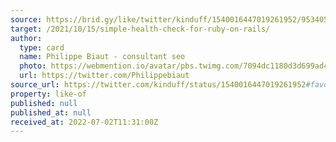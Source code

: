 ```yaml
---
source: https://brid.gy/like/twitter/kinduff/1540016447019261952/953405152903516162
target: /2021/10/15/simple-health-check-for-ruby-on-rails/
author:
  type: card
  name: Philippe Biaut - consultant seo
  photo: https://webmention.io/avatar/pbs.twimg.com/7094dc1180d3d699ad478ef8f19bdd2b226b4481d1d8084e5a6d6bf61af90b8b.jpg
  url: https://twitter.com/Philippebiaut
source_url: https://twitter.com/kinduff/status/1540016447019261952#favorited-by-953405152903516162
property: like-of
published: null
published_at: null
received_at: 2022-07-02T11:31:00Z
---
```


